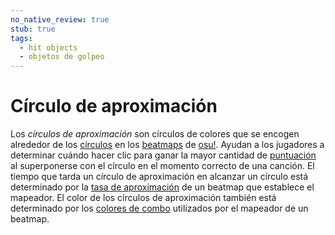 ```yaml
---
no_native_review: true
stub: true
tags:
  - hit objects
  - objetos de golpeo
---
```


# Círculo de aproximación

Los *círculos de aproximación* son círculos de colores que se encogen alrededor de los [círculos](/wiki/Gameplay/Hit_object/Hit_circle) en los [beatmaps](/wiki/Beatmap) de [osu!](/wiki/Game_mode/osu!). Ayudan a los jugadores a determinar cuándo hacer clic para ganar la mayor cantidad de [puntuación](/wiki/Gameplay/Score) al superponerse con el círculo en el momento correcto de una canción. El tiempo que tarda un círculo de aproximación en alcanzar un círculo está determinado por la [tasa de aproximación](/wiki/Beatmap/Approach_rate) de un beatmap que establece el mapeador. El color de los círculos de aproximación también está determinado por los [colores de combo](/wiki/Beatmapping/Combo_colour) utilizados por el mapeador de un beatmap.
